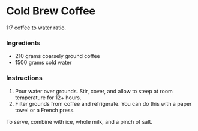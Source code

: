 # Cold Brew Coffee

1:7 coffee to water ratio.

### Ingredients

- 210 grams coarsely ground coffee
- 1500 grams cold water

### Instructions

1. Pour water over grounds. Stir, cover, and allow to steep at room temperature for 12+ hours.
2. Filter grounds from coffee and refrigerate. You can do this with a paper towel or a French press.

To serve, combine with ice, whole milk, and a pinch of salt.
